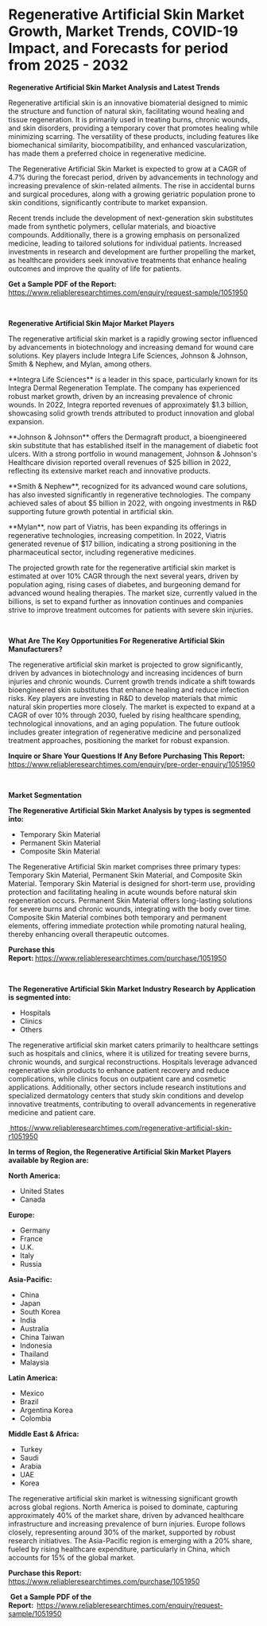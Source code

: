 <p><h1>Regenerative Artificial Skin Market Growth, Market Trends, COVID-19 Impact, and Forecasts for period from 2025 - 2032</h1></p><p><strong>Regenerative Artificial Skin Market Analysis and Latest Trends</strong></p>
<p><p>Regenerative artificial skin is an innovative biomaterial designed to mimic the structure and function of natural skin, facilitating wound healing and tissue regeneration. It is primarily used in treating burns, chronic wounds, and skin disorders, providing a temporary cover that promotes healing while minimizing scarring. The versatility of these products, including features like biomechanical similarity, biocompatibility, and enhanced vascularization, has made them a preferred choice in regenerative medicine.</p><p>The Regenerative Artificial Skin Market is expected to grow at a CAGR of 4.7% during the forecast period, driven by advancements in technology and increasing prevalence of skin-related ailments. The rise in accidental burns and surgical procedures, along with a growing geriatric population prone to skin conditions, significantly contribute to market expansion. </p><p>Recent trends include the development of next-generation skin substitutes made from synthetic polymers, cellular materials, and bioactive compounds. Additionally, there is a growing emphasis on personalized medicine, leading to tailored solutions for individual patients. Increased investments in research and development are further propelling the market, as healthcare providers seek innovative treatments that enhance healing outcomes and improve the quality of life for patients.</p></p>
<p><strong>Get a Sample PDF of the Report:&nbsp;</strong> <a href="https://www.reliableresearchtimes.com/enquiry/request-sample/1051950?utm_campaign=2794&utm_medium=2&utm_source=Github&utm_content=ia&utm_term=19042025&utm_id=regenerative-artificial-skin">https://www.reliableresearchtimes.com/enquiry/request-sample/1051950</a></p>
<p>&nbsp;</p>
<p><strong>Regenerative Artificial Skin Major Market Players</strong></p>
<p><p>The regenerative artificial skin market is a rapidly growing sector influenced by advancements in biotechnology and increasing demand for wound care solutions. Key players include Integra Life Sciences, Johnson & Johnson, Smith & Nephew, and Mylan, among others.</p><p>**Integra Life Sciences** is a leader in this space, particularly known for its Integra Dermal Regeneration Template. The company has experienced robust market growth, driven by an increasing prevalence of chronic wounds. In 2022, Integra reported revenues of approximately $1.3 billion, showcasing solid growth trends attributed to product innovation and global expansion.</p><p>**Johnson & Johnson** offers the Dermagraft product, a bioengineered skin substitute that has established itself in the management of diabetic foot ulcers. With a strong portfolio in wound management, Johnson & Johnson's Healthcare division reported overall revenues of $25 billion in 2022, reflecting its extensive market reach and innovative products.</p><p>**Smith & Nephew**, recognized for its advanced wound care solutions, has also invested significantly in regenerative technologies. The company achieved sales of about $5 billion in 2022, with ongoing investments in R&D supporting future growth potential in artificial skin.</p><p>**Mylan**, now part of Viatris, has been expanding its offerings in regenerative technologies, increasing competition. In 2022, Viatris generated revenue of $17 billion, indicating a strong positioning in the pharmaceutical sector, including regenerative medicines.</p><p>The projected growth rate for the regenerative artificial skin market is estimated at over 10% CAGR through the next several years, driven by population aging, rising cases of diabetes, and burgeoning demand for advanced wound healing therapies. The market size, currently valued in the billions, is set to expand further as innovation continues and companies strive to improve treatment outcomes for patients with severe skin injuries.</p></p>
<p>&nbsp;</p>
<p><strong>What Are The Key Opportunities For Regenerative Artificial Skin Manufacturers?</strong></p>
<p><p>The regenerative artificial skin market is projected to grow significantly, driven by advances in biotechnology and increasing incidences of burn injuries and chronic wounds. Current growth trends indicate a shift towards bioengineered skin substitutes that enhance healing and reduce infection risks. Key players are investing in R&D to develop materials that mimic natural skin properties more closely. The market is expected to expand at a CAGR of over 10% through 2030, fueled by rising healthcare spending, technological innovations, and an aging population. The future outlook includes greater integration of regenerative medicine and personalized treatment approaches, positioning the market for robust expansion.</p></p>
<p><strong>Inquire or Share Your Questions If Any Before Purchasing This Report:</strong> <a href="https://www.reliableresearchtimes.com/enquiry/pre-order-enquiry/1051950?utm_campaign=2794&utm_medium=2&utm_source=Github&utm_content=ia&utm_term=19042025&utm_id=regenerative-artificial-skin">https://www.reliableresearchtimes.com/enquiry/pre-order-enquiry/1051950</a></p>
<p>&nbsp;</p>
<p><strong>Market Segmentation</strong></p>
<p><strong>The Regenerative Artificial Skin Market Analysis by types is segmented into:</strong></p>
<p><ul><li>Temporary Skin Material</li><li>Permanent Skin Material</li><li>Composite Skin Material</li></ul></p>
<p><p>The Regenerative Artificial Skin market comprises three primary types: Temporary Skin Material, Permanent Skin Material, and Composite Skin Material. Temporary Skin Material is designed for short-term use, providing protection and facilitating healing in acute wounds before natural skin regeneration occurs. Permanent Skin Material offers long-lasting solutions for severe burns and chronic wounds, integrating with the body over time. Composite Skin Material combines both temporary and permanent elements, offering immediate protection while promoting natural healing, thereby enhancing overall therapeutic outcomes.</p></p>
<p><strong>Purchase this Report:&nbsp;</strong><a href="https://www.reliableresearchtimes.com/purchase/1051950?utm_campaign=2794&utm_medium=2&utm_source=Github&utm_content=ia&utm_term=19042025&utm_id=regenerative-artificial-skin">https://www.reliableresearchtimes.com/purchase/1051950</a></p>
<p>&nbsp;</p>
<p><strong>The Regenerative Artificial Skin Market Industry Research by Application is segmented into:</strong></p>
<p><ul><li>Hospitals</li><li>Clinics</li><li>Others</li></ul></p>
<p><p>The regenerative artificial skin market caters primarily to healthcare settings such as hospitals and clinics, where it is utilized for treating severe burns, chronic wounds, and surgical reconstructions. Hospitals leverage advanced regenerative skin products to enhance patient recovery and reduce complications, while clinics focus on outpatient care and cosmetic applications. Additionally, other sectors include research institutions and specialized dermatology centers that study skin conditions and develop innovative treatments, contributing to overall advancements in regenerative medicine and patient care.</p></p>
<p><a href="https://www.reliableresearchtimes.com/regenerative-artificial-skin-r1051950?utm_campaign=2794&utm_medium=2&utm_source=Github&utm_content=ia&utm_term=19042025&utm_id=regenerative-artificial-skin">&nbsp;https://www.reliableresearchtimes.com/regenerative-artificial-skin-r1051950</a></p>
<p><strong>In terms of Region, the Regenerative Artificial Skin Market Players available by Region are:</strong></p>
<p>
    <p> <strong> North America: </strong>
        <ul>
            <li>United States</li>
            <li>Canada</li>
        </ul>
        </p> 
    <p> <strong> Europe: </strong>
        <ul>
            <li>Germany</li>
            <li>France</li>
            <li>U.K.</li>
            <li>Italy</li>
            <li>Russia</li>
        </ul>
        </p> 
    <p> <strong> Asia-Pacific: </strong>
        <ul>
            <li>China</li>
            <li>Japan</li>
            <li>South Korea</li>
            <li>India</li>
            <li>Australia</li>
            <li>China Taiwan</li>
            <li>Indonesia</li>
            <li>Thailand</li>
            <li>Malaysia</li>
        </ul>
        </p> 
    <p> <strong> Latin America: </strong>
        <ul>
            <li>Mexico</li>
            <li>Brazil</li>
            <li>Argentina Korea</li>
            <li>Colombia</li>
        </ul>
        </p> 
    <p> <strong> Middle East & Africa: </strong>
        <ul>
            <li>Turkey</li>
            <li>Saudi</li>
            <li>Arabia</li>
            <li>UAE</li>
            <li>Korea</li>
        </ul>
    </p>
    </p>
<p><p>The regenerative artificial skin market is witnessing significant growth across global regions. North America is poised to dominate, capturing approximately 40% of the market share, driven by advanced healthcare infrastructure and increasing prevalence of burn injuries. Europe follows closely, representing around 30% of the market, supported by robust research initiatives. The Asia-Pacific region is emerging with a 20% share, fueled by rising healthcare expenditure, particularly in China, which accounts for 15% of the global market.</p></p>
<p><strong>Purchase this Report: </strong><a href="https://www.reliableresearchtimes.com/purchase/1051950?utm_campaign=2794&utm_medium=2&utm_source=Github&utm_content=ia&utm_term=19042025&utm_id=regenerative-artificial-skin">https://www.reliableresearchtimes.com/purchase/1051950</a></p>
<p>&nbsp;<strong>Get a Sample PDF of the Report:&nbsp;&nbsp;</strong><a href="https://www.reliableresearchtimes.com/enquiry/request-sample/1051950?utm_campaign=2794&utm_medium=2&utm_source=Github&utm_content=ia&utm_term=19042025&utm_id=regenerative-artificial-skin">https://www.reliableresearchtimes.com/enquiry/request-sample/1051950</a></p>
<p><strong></strong></p>
<p><p></p><p></p><p></p></p>